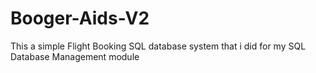 # Booger-Aids-V2
This a simple Flight Booking SQL database system that i did for my SQL Database Management module 

